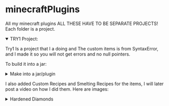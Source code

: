# minecraftPlugins
All my minecraft plugins
ALL THESE HAVE TO BE SEPARATE PROJECTS! Each folder is a project.

<details open> 
   <summary> TRY1 Project: </summary>
   <p>Try1 Is a project that I a doing and The custom items is from SyntaxError, and I made it so you will not get errors and no null pointers.<p>

To build it into a jar:
<details close> 
   <summary>Make into a jar/plugin</summary>
   <a href=https://user-images.githubusercontent.com/78304954/150655726-7cbedf42-03e5-414b-b0cb-1e654becf87f.png> Building into a jar </a>
</details>
   
   
I also added Custom Recipes and Smelting Recipes for the items, I will later post a video on how I did them.
Here are images:
<details close>
  <summary>Hardened Diamonds</summary>
  <p>Here is to craft a diamond for the specials, and it is shapeless </p>
  <a href=https://user-images.githubusercontent.com/78304954/150661077-d226444f-c533-42c7-bb73-c8ef9e08dc85.png>Shapeless</a> In crafting table <br>
   <a href=https://user-images.githubusercontent.com/78304954/150661198-9c187493-a3d2-45ff-9eee-2a11ba835c67.png>Smelting</a> USE NORMAL DIAMONDS! (Furnace) <br>
   

https://user-images.githubusercontent.com/78304954/150661259-788bf054-ad8b-4051-9364-e92837bbbad0.mp4


</details>
</details>
